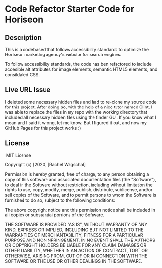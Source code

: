 # Code Refactor Starter Code for Horiseon
## Description
This is a codebased that follows accessibility standards to optimize the Horiseon marketing agency's website for search engines. 

To follow accessibility standards, the code has ben refactored to include accesible alt attributes for image elements, semantic HTML5 elements, and consildated CSS. 

## Live URL Issue

I deleted some necessary hidden files and had to re-clone my source code for this project. After doing so, with the help of a nice tutor named Clint, I was able to replace the files in my repo with the working directory that included all necessary hidden files using the finder GUI. If you know what I mean and I said it wrong, let me know. But I figured it out, and now my GitHub Pages for this project works :) 
​
## License
​
MIT License

Copyright (c) [2020] [Rachel Wagschal]

Permission is hereby granted, free of charge, to any person obtaining a copy
of this software and associated documentation files (the "Software"), to deal
in the Software without restriction, including without limitation the rights
to use, copy, modify, merge, publish, distribute, sublicense, and/or sell
copies of the Software, and to permit persons to whom the Software is
furnished to do so, subject to the following conditions:

The above copyright notice and this permission notice shall be included in all
copies or substantial portions of the Software.

THE SOFTWARE IS PROVIDED "AS IS", WITHOUT WARRANTY OF ANY KIND, EXPRESS OR
IMPLIED, INCLUDING BUT NOT LIMITED TO THE WARRANTIES OF MERCHANTABILITY,
FITNESS FOR A PARTICULAR PURPOSE AND NONINFRINGEMENT. IN NO EVENT SHALL THE
AUTHORS OR COPYRIGHT HOLDERS BE LIABLE FOR ANY CLAIM, DAMAGES OR OTHER
LIABILITY, WHETHER IN AN ACTION OF CONTRACT, TORT OR OTHERWISE, ARISING FROM,
OUT OF OR IN CONNECTION WITH THE SOFTWARE OR THE USE OR OTHER DEALINGS IN THE
SOFTWARE.